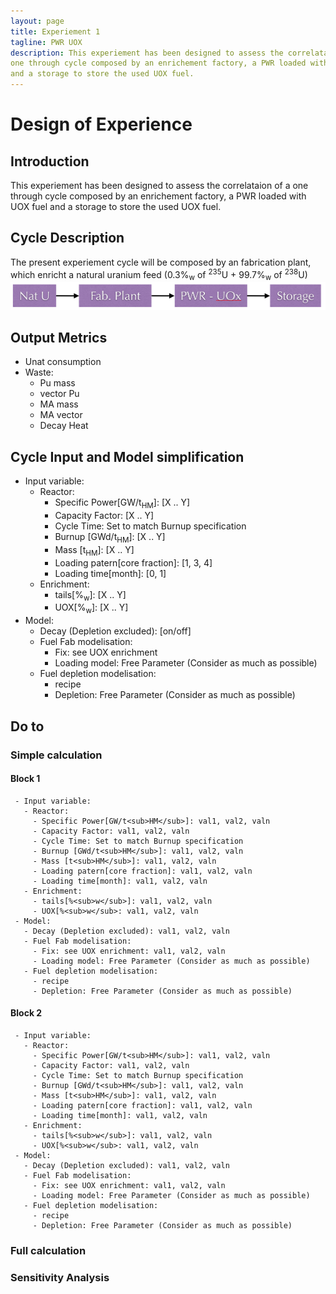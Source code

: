 ```yaml
---
layout: page
title: Experiement 1
tagline: PWR UOX
description: This experiement has been designed to assess the correlataion of a
one through cycle composed by an enrichement factory, a PWR loaded with UOX fuel
and a storage to store the used UOX fuel.
---
```



# Design of Experience

## Introduction
   This experiement has been designed to assess the correlataion of a
   one through cycle composed by an enrichement factory, a PWR loaded with UOX fuel
   and a storage to store the used UOX fuel.


## Cycle Description
   The present experiement cycle will be composed by an fabrication plant, which
   enricht a natural uranium feed (0.3%<sub>w</sub> of <sup>235</sup>U + 99.7%<sub>w</sub> of <sup>238</sup>U)
   ![Experiement 1 Shema](exp1.png)


## Output Metrics
   - Unat consumption
   - Waste:
     - Pu mass
     - vector Pu
     - MA mass
     - MA vector 
     - Decay Heat 


## Cycle Input and Model simplification
   - Input variable:
     - Reactor:
       - Specific Power[GW/t<sub>HM</sub>]: [X .. Y]
       - Capacity Factor: [X .. Y]
       - Cycle Time: Set to match Burnup specification
       - Burnup [GWd/t<sub>HM</sub>]: [X .. Y] 
       - Mass [t<sub>HM</sub>]: [X .. Y] 
       - Loading patern[core fraction]: [1, 3, 4]
       - Loading time[month]: [0, 1]
     - Enrichment:
       - tails[%<sub>w</sub>]: [X .. Y]
       - UOX[%<sub>w</sub>]: [X .. Y]
   - Model:
     - Decay (Depletion excluded): [on/off]
     - Fuel Fab modelisation: 
       - Fix: see UOX enrichment
       - Loading model: Free Parameter (Consider as much as possible)
     - Fuel depletion modelisation:
       - recipe 
       - Depletion: Free Parameter (Consider as much as possible)


## Do to

### Simple calculation

#### Block 1
     - Input variable:
       - Reactor:
         - Specific Power[GW/t<sub>HM</sub>]: val1, val2, valn 
         - Capacity Factor: val1, val2, valn 
         - Cycle Time: Set to match Burnup specification
         - Burnup [GWd/t<sub>HM</sub>]: val1, val2, valn 
         - Mass [t<sub>HM</sub>]: val1, val2, valn  
         - Loading patern[core fraction]: val1, val2, valn 
         - Loading time[month]: val1, val2, valn 
       - Enrichment:
         - tails[%<sub>w</sub>]: val1, val2, valn 
         - UOX[%<sub>w</sub>: val1, val2, valn 
     - Model:
       - Decay (Depletion excluded): val1, val2, valn 
       - Fuel Fab modelisation: 
         - Fix: see UOX enrichment: val1, val2, valn 
         - Loading model: Free Parameter (Consider as much as possible)
       - Fuel depletion modelisation:
         - recipe 
         - Depletion: Free Parameter (Consider as much as possible)

#### Block 2
     - Input variable:
       - Reactor:
         - Specific Power[GW/t<sub>HM</sub>]: val1, val2, valn 
         - Capacity Factor: val1, val2, valn 
         - Cycle Time: Set to match Burnup specification
         - Burnup [GWd/t<sub>HM</sub>]: val1, val2, valn 
         - Mass [t<sub>HM</sub>]: val1, val2, valn  
         - Loading patern[core fraction]: val1, val2, valn 
         - Loading time[month]: val1, val2, valn 
       - Enrichment:
         - tails[%<sub>w</sub>]: val1, val2, valn 
         - UOX[%<sub>w</sub>: val1, val2, valn 
     - Model:
       - Decay (Depletion excluded): val1, val2, valn 
       - Fuel Fab modelisation: 
         - Fix: see UOX enrichment: val1, val2, valn 
         - Loading model: Free Parameter (Consider as much as possible)
       - Fuel depletion modelisation:
         - recipe 
         - Depletion: Free Parameter (Consider as much as possible)

### Full calculation
  

### Sensitivity Analysis
